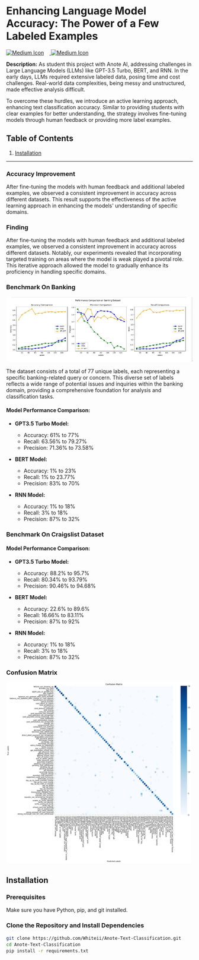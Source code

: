 # Enhancing Language Model Accuracy: The Power of a Few Labeled Examples
<a href="https://medium.com/@Liang./enhancing-language-model-accuracy-the-power-of-a-few-labeled-examples-92eae5771323">
  <img src="https://static.wikia.nocookie.net/logopedia/images/6/63/Colab_favicon_256px.png/revision/latest/scale-to-width-down/170?cb=20201019224542" alt="Medium Icon" width="32px" style="margin-right: 15px;">
  <img src="https://cdn-icons-png.flaticon.com/512/5968/5968906.png" alt="Medium Icon" width="32px">
</a>


**Description:**
As student this project with Anote AI, addressing challenges in Large Language Models (LLMs) like GPT-3.5 Turbo, BERT, and RNN. In the early days, LLMs required extensive labeled data, posing time and cost challenges. Real-world data complexities, being messy and unstructured, made effective analysis difficult.

To overcome these hurdles, we introduce an active learning approach, enhancing text classification accuracy. Similar to providing students with clear examples for better understanding, the strategy involves fine-tuning models through human feedback or providing more label examples.



## Table of Contents

1. [Installation](#installation)
---

### Accuracy Improvement
After fine-tuning the models with human feedback and additional labeled examples, we observed a consistent improvement in accuracy across different datasets. This result supports the effectiveness of the active learning approach in enhancing the models' understanding of specific domains.

### Finding
After fine-tuning the models with human feedback and additional labeled examples, we observed a consistent improvement in accuracy across different datasets. Notably, our experiments revealed that incorporating targeted training on areas where the model is weak played a pivotal role. This iterative approach allowed the model to gradually enhance its proficiency in handling specific domains.

### Benchmark On Banking
<p align="center">
  <img src="https://github.com/Whiteii/Anote-Text-Classification/blob/main/Banking%20Dataset/Overall%20Evaluation/OverallEvaluation_Banking.JPG" width="700">
</p>

The dataset consists of a total of 77 unique labels, each representing a specific banking-related query or concern. This diverse set of labels reflects a wide range of potential issues and inquiries within the banking domain, providing a comprehensive foundation for analysis and classification tasks.

#### Model Performance Comparison:
- **GPT3.5 Turbo Model:**
  - Accuracy: 61% to 77%
  - Recall: 63.56% to 79.27%
  - Precision: 71.36% to 73.58%

- **BERT Model:**
  - Accuracy: 1% to 23%
  - Recall: 1% to 23.77%
  - Precision: 83% to 70%  <!-- Place BERT in the middle -->

- **RNN Model:**
  - Accuracy: 1% to 18%
  - Recall: 3% to 18%
  - Precision: 87% to 32%  <!-- Place RNN on the left -->


### Benchmark On Craigslist Dataset

#### Model Performance Comparison:
- **GPT3.5 Turbo Model:**
  - Accuracy: 88.2% to 95.7%
  - Recall: 80.34% to 93.79%
  - Precision: 90.46% to 94.68%

- **BERT Model:**
  - Accuracy: 22.6% to 89.6%
  - Recall: 16.66% to 83.11%
  - Precision: 87% to 92%

- **RNN Model:**
  - Accuracy: 1% to 18%
  - Recall: 3% to 18%
  - Precision: 87% to 32%








### Confusion Matrix
<img src="https://github.com/Whiteii/Anote-Text-Classification/blob/main/Banking%20Dataset/GPT3.5_Turbo/Evaluation/Confusion%20Matrix%20for%20Banking%20GPT3.5_Turbo%20Prediction.png" width="500">



## Installation

### Prerequisites

Make sure you have Python, pip, and git installed.

### Clone the Repository and Install Dependencies

```bash
git clone https://github.com/Whiteii/Anote-Text-Classification.git
cd Anote-Text-Classification
pip install -r requirements.txt
